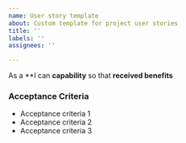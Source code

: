```yaml
---
name: User story template
about: Custom template for project user stories
title: ''
labels: ''
assignees: ''

---
```


As a **I can **capability** so that **received benefits**


### Acceptance Criteria


- Acceptance criteria 1
- Acceptance criteria 2
- Acceptance criteria 3
